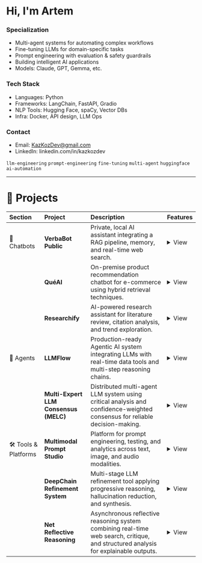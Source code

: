 
# Hi, I'm Artem

### Specialization
- Multi-agent systems for automating complex workflows  
- Fine-tuning LLMs for domain-specific tasks  
- Prompt engineering with evaluation & safety guardrails
- Building intelligent AI applications
- Models: Claude, GPT, Gemma, etc.

### Tech Stack
- Languages: Python
- Frameworks: LangChain, FastAPI, Gradio
- NLP Tools: Hugging Face, spaCy, Vector DBs
- Infra: Docker, API design, LLM Ops

### Contact
- Email: KazKozDev@gmail.com
- LinkedIn: linkedin.com/in/kazkozdev

`llm-engineering` `prompt-engineering` `fine-tuning` `multi-agent` `huggingface` `ai-automation`

---

# 🚀 Projects

| Section | Project | Description | Features |
|:--------|:--------|:------------|:---------|
| 🤖 Chatbots | **VerbaBot Public** | Private, local AI assistant integrating a RAG pipeline, memory, and real-time web search. | <details><summary>View</summary><ul><li>Local LLM deployment with complete data privacy</li><li>Advanced RAG pipeline (multi-format document retrieval)</li><li>Personal memory system across sessions</li><li>Calendar integration via natural language</li><li>Dynamic model switching (Ollama interface)</li></ul></details> |
|  | **QuéAI** | On-premise product recommendation chatbot for e-commerce using hybrid retrieval techniques. | <details><summary>View</summary><ul><li>Hybrid search: vector similarity + BM25</li><li>Image and text-based product search</li><li>Adaptive user profiles via SQLite storage</li><li>Local inference using Gemma 3:12B</li><li>Intelligent caching for performance optimization</li></ul></details> |
|  | **Researchify** | AI-powered research assistant for literature review, citation analysis, and trend exploration. | <details><summary>View</summary><ul><li>Natural language search over academic databases</li><li>Scientific paper summarization and key insights extraction</li><li>Citation network and impact analysis</li><li>Document parsing (PDF, DOCX, TXT, CSV)</li><li>Trend identification in research domains</li></ul></details> |
| 🧠 Agents | **LLMFlow** | Production-ready Agentic AI system integrating LLMs with real-time data tools and multi-step reasoning chains. | <details><summary>View</summary><ul><li>Chain orchestration for multi-tool task execution</li><li>Modular tool system (weather, news, web search, finance, astronomy, etc.)</li><li>Local deployment with Ollama and Gemma 3:12B model</li><li>Real-time data access via Open APIs</li><li>Extensible CLI interface</li></ul></details> |
|  | **Multi-Expert LLM Consensus (MELC)** | Distributed multi-agent LLM system using critical analysis and confidence-weighted consensus for reliable decision-making. | <details><summary>View</summary><ul><li>Asynchronous expert processing (asyncio-based)</li><li>Critical cross-validation with critique agents</li><li>Consensus synthesis and iterative refinement</li><li>Scalable and fault-tolerant architecture</li></ul></details> |
| 🛠️ Tools & Platforms | **Multimodal Prompt Studio** | Platform for prompt engineering, testing, and analytics across text, image, and audio modalities. | <details><summary>View</summary><ul><li>Multimodal prompt editor (text, image, audio)</li><li>A/B testing and versioning with rollback</li><li>Token usage, latency, and output quality analytics</li><li>Microservices architecture: React + FastAPI + PostgreSQL</li></ul></details> |
|  | **DeepChain Refinement System** | Multi-stage LLM refinement tool applying progressive reasoning, hallucination reduction, and synthesis. | <details><summary>View</summary><ul><li>Three-stage pipeline: analysis → refinement → synthesis</li><li>Chain-of-thought and iterative reasoning</li><li>Hallucination detection and fact verification</li><li>Optimized for lightweight models (e.g., Gemma2:9B)</li></ul></details> |
|  | **Net Reflective Reasoning** | Asynchronous reflective reasoning system combining real-time web search, critique, and structured analysis for explainable outputs. | <details><summary>View</summary><ul><li>Intent → search → critique → synthesis pipeline</li><li>Real-time web search with smart query reformulation</li><li>Confidence scoring and fallback strategies</li><li>Fully local execution with Ollama + Gemma2:9B</li></ul></details> |




